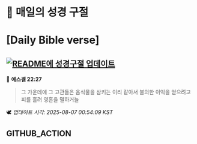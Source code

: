 # 🙏 매일의 성경 구절
# [Daily Bible verse]
## [![README에 성경구절 업데이트](https://github.com/DONGSUKA/first_test/actions/workflows/update-readme-bible.yml/badge.svg)](https://github.com/DONGSUKA/first_test/actions/workflows/update-readme-bible.yml)
<!-- START_BIBLE_VERSE -->
📖 **에스겔 22:27**
> 그 가운데에 그 고관들은 음식물을 삼키는 이리 같아서 불의한 이익을 얻으려고 피를 흘려 영혼을 멸하거늘

🕊️ _업데이트 시각: 2025-08-07 00:54:09 KST_
  <!-- END_BIBLE_VERSE -->
## GITHUB_ACTION
